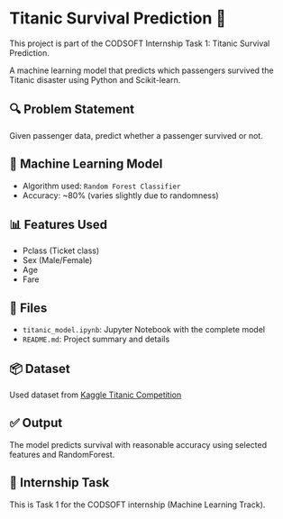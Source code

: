 # Titanic Survival Prediction 🚢

This project is part of the CODSOFT Internship Task 1: Titanic Survival Prediction.

A machine learning model that predicts which passengers survived the Titanic disaster using Python and Scikit-learn.

## 🔍 Problem Statement
Given passenger data, predict whether a passenger survived or not.

## 🧠 Machine Learning Model
- Algorithm used: `Random Forest Classifier`
- Accuracy: ~80% (varies slightly due to randomness)

## 📊 Features Used
- Pclass (Ticket class)
- Sex (Male/Female)
- Age
- Fare

## 📁 Files
- `titanic_model.ipynb`: Jupyter Notebook with the complete model
- `README.md`: Project summary and details

## 📦 Dataset
Used dataset from [Kaggle Titanic Competition](https://www.kaggle.com/competitions/titanic/data)

## ✅ Output
The model predicts survival with reasonable accuracy using selected features and RandomForest.

## 📌 Internship Task
This is Task 1 for the CODSOFT internship (Machine Learning Track).
